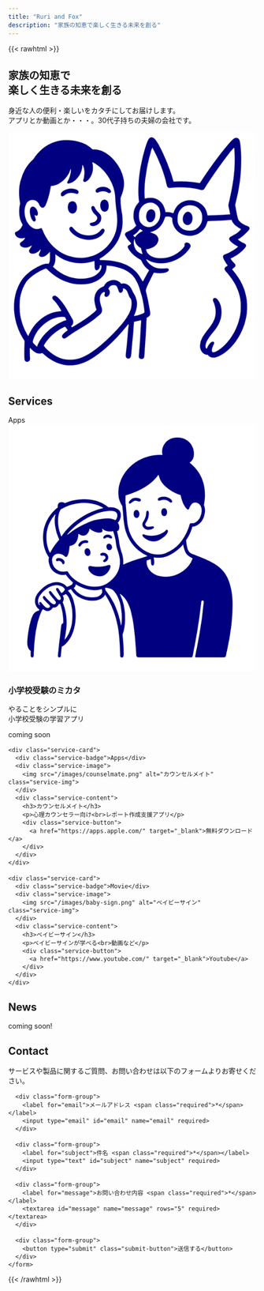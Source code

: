 ```yaml
---
title: "Ruri and Fox"
description: "家族の知恵で楽しく生きる未来を創る"
---
```


{{< rawhtml >}}
<!-- ヒーローセクション -->
<section class="hero-section">
  <div class="hero-content">
    <h1><strong>家族の知恵で<br>楽しく生きる未来を創る</strong></h1>
    <p>
      身近な人の便利・楽しいをカタチにしてお届けします。<br>
      アプリとか動画とか・・・。30代子持ちの夫婦の会社です。
    </p>
  </div>
  <div class="hero-image">
    <img src="/images/about-ruri-fox.png" alt="Ruri and Fox">
  </div>
</section>

<!-- サービスセクション -->
<section class="services-section" id="services">
  <h2 class="section-title">Services</h2>
  <div class="service-cards">
    <div class="service-card">
      <div class="service-badge">Apps</div>
      <div class="service-image">
        <img src="/images/exam-support.png" alt="小学校受験の見方" class="service-img">
      </div>
      <div class="service-content">
        <h3>小学校受験のミカタ</h3>
        <p>やることをシンプルに<br>小学校受験の学習アプリ</p>
        <div class="service-button disabled">
          <span>coming soon</span>
        </div>
      </div>
    </div>
    
    <div class="service-card">
      <div class="service-badge">Apps</div>
      <div class="service-image">
        <img src="/images/counselmate.png" alt="カウンセルメイト" class="service-img">
      </div>
      <div class="service-content">
        <h3>カウンセルメイト</h3>
        <p>心理カウンセラー向け<br>レポート作成支援アプリ</p>
        <div class="service-button">
          <a href="https://apps.apple.com/" target="_blank">無料ダウンロード</a>
        </div>
      </div>
    </div>
    
    <div class="service-card">
      <div class="service-badge">Movie</div>
      <div class="service-image">
        <img src="/images/baby-sign.png" alt="ベイビーサイン" class="service-img">
      </div>
      <div class="service-content">
        <h3>ベイビーサイン</h3>
        <p>ベイビーサインが学べる<br>動画など</p>
        <div class="service-button">
          <a href="https://www.youtube.com/" target="_blank">Youtube</a>
        </div>
      </div>
    </div>
  </div>
</section>

<!-- ニュースセクション -->
<section class="news-section">
  <div class="container">
    <h2 class="section-title">News</h2>
    <div class="news-content">
      <p class="coming-soon">coming soon!</p>
    </div>
  </div>
</section>

<!-- お問い合わせセクション -->
<section class="contact-section" id="contact">
  <h2 class="section-title">Contact</h2>
  <p>
    サービスや製品に関するご質問、お問い合わせは以下のフォームよりお寄せください。
  </p>
  
  <div class="contact-form">
    <form id="contact-form" action="mailto:support@ruriandfox.com" method="POST" enctype="text/plain">

      <div class="form-group">
        <label for="email">メールアドレス <span class="required">*</span></label>
        <input type="email" id="email" name="email" required>
      </div>
      
      <div class="form-group">
        <label for="subject">件名 <span class="required">*</span></label>
        <input type="text" id="subject" name="subject" required>
      </div>
      
      <div class="form-group">
        <label for="message">お問い合わせ内容 <span class="required">*</span></label>
        <textarea id="message" name="message" rows="5" required></textarea>
      </div>
      
      <div class="form-group">
        <button type="submit" class="submit-button">送信する</button>
      </div>
    </form>
  </div>
</section>
{{< /rawhtml >}}